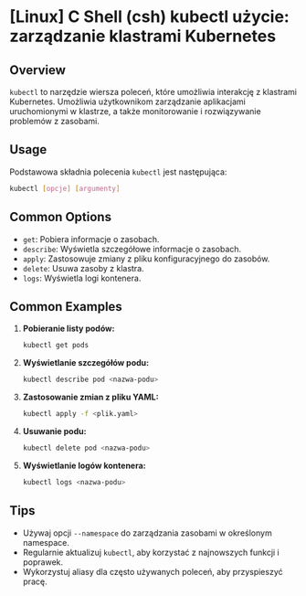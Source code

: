 # [Linux] C Shell (csh) kubectl użycie: zarządzanie klastrami Kubernetes

## Overview
`kubectl` to narzędzie wiersza poleceń, które umożliwia interakcję z klastrami Kubernetes. Umożliwia użytkownikom zarządzanie aplikacjami uruchomionymi w klastrze, a także monitorowanie i rozwiązywanie problemów z zasobami.

## Usage
Podstawowa składnia polecenia `kubectl` jest następująca:

```bash
kubectl [opcje] [argumenty]
```

## Common Options
- `get`: Pobiera informacje o zasobach.
- `describe`: Wyświetla szczegółowe informacje o zasobach.
- `apply`: Zastosowuje zmiany z pliku konfiguracyjnego do zasobów.
- `delete`: Usuwa zasoby z klastra.
- `logs`: Wyświetla logi kontenera.

## Common Examples
1. **Pobieranie listy podów:**
   ```bash
   kubectl get pods
   ```

2. **Wyświetlanie szczegółów podu:**
   ```bash
   kubectl describe pod <nazwa-podu>
   ```

3. **Zastosowanie zmian z pliku YAML:**
   ```bash
   kubectl apply -f <plik.yaml>
   ```

4. **Usuwanie podu:**
   ```bash
   kubectl delete pod <nazwa-podu>
   ```

5. **Wyświetlanie logów kontenera:**
   ```bash
   kubectl logs <nazwa-podu>
   ```

## Tips
- Używaj opcji `--namespace` do zarządzania zasobami w określonym namespace.
- Regularnie aktualizuj `kubectl`, aby korzystać z najnowszych funkcji i poprawek.
- Wykorzystuj aliasy dla często używanych poleceń, aby przyspieszyć pracę.